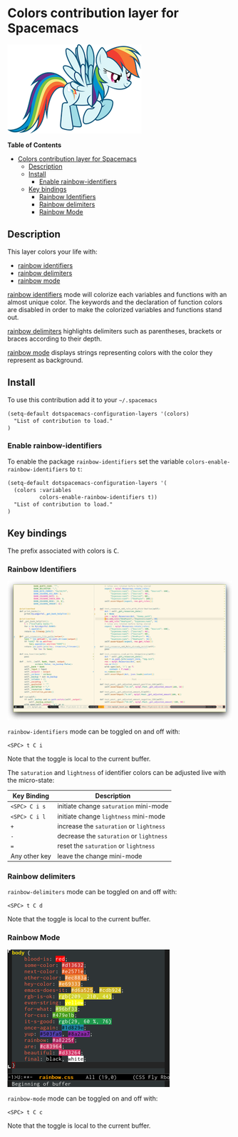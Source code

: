 # Colors contribution layer for Spacemacs

![logo](img/rainbow_dash.png)

<!-- markdown-toc start - Don't edit this section. Run M-x markdown-toc/generate-toc again -->
**Table of Contents**

- [Colors contribution layer for Spacemacs](#colors-contribution-layer-for-spacemacs)
    - [Description](#description)
    - [Install](#install)
        - [Enable rainbow-identifiers](#enable-rainbow-identifiers)
    - [Key bindings](#key-bindings)
        - [Rainbow Identifiers](#rainbow-identifiers)
        - [Rainbow delimiters](#rainbow-delimiters)
        - [Rainbow Mode](#rainbow-mode)

<!-- markdown-toc end -->

## Description

This layer colors your life with:
- [rainbow identifiers][]
- [rainbow delimiters][]
- [rainbow mode][]

[rainbow identifiers][] mode will colorize each variables and functions with an
almost unique color. The keywords and the declaration of function colors are
disabled in order to make the colorized variables and functions stand out.

[rainbow delimiters][] highlights delimiters such as parentheses, brackets or
braces according to their depth.

[rainbow mode][] displays strings representing colors with the color they
represent as background.

## Install

To use this contribution add it to your `~/.spacemacs`

```elisp
(setq-default dotspacemacs-configuration-layers '(colors)
  "List of contribution to load."
)
```

### Enable rainbow-identifiers

To enable the package `rainbow-identifiers` set the variable
`colors-enable-rainbow-identifiers` to `t`:

```elisp
(setq-default dotspacemacs-configuration-layers '(
  (colors :variables
          colors-enable-rainbow-identifiers t))
  "List of contribution to load."
)
```

## Key bindings

The prefix associated with colors is <kbd>C</kbd>.

### Rainbow Identifiers

![theme_tweaks_python](img/theme-tweaks-python.png)

`rainbow-identifiers` mode can be toggled on and off with:

    <SPC> t C i

Note that the toggle is local to the current buffer.

The `saturation` and `lightness` of identifier colors can be adjusted live
with the micro-state:

Key Binding   | Description
--------------|------------------------------------------------------------
`<SPC> C i s` | initiate change `saturation` mini-mode
`<SPC> C i l` | initiate change `lightness` mini-mode
`+`           | increase the `saturation` or `lightness`
`-`           | decrease the `saturation` or `lightness`
`=`           | reset the `saturation` or `lightness`
Any other key | leave the change mini-mode

### Rainbow delimiters

`rainbow-delimiters` mode can be toggled on and off with:

    <SPC> t C d

Note that the toggle is local to the current buffer.

### Rainbow Mode

![rainbow_mode](img/rainbow-mode.png)

`rainbow-mode` mode can be toggled on and off with:

    <SPC> t C c

Note that the toggle is local to the current buffer.

[rainbow identifiers]: https://github.com/Fanael/rainbow-identifiers
[rainbow delimiters]: https://github.com/Fanael/rainbow-delimiters
[rainbow mode]: https://julien.danjou.info/projects/emacs-packages

